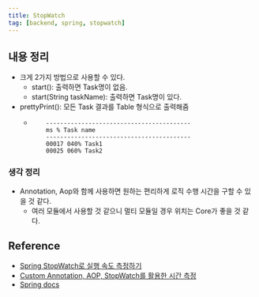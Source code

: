 ```yaml
---
title: StopWatch
tag: [backend, spring, stopwatch]
---
```

## 내용 정리
- 크게 2가지 방법으로 사용할 수 있다.
  - start():  출력하면 Task명이 없음.
  - start(String taskName): 출력하면 Task명이 있다.
- prettyPrint(): 모든 Task 결과를 Table 형식으로 출력해줌
  - ```text
        -----------------------------------------
        ms % Task name
        ----------------------------------------- 
        00017 040% Task1
        00025 060% Task2
    ```

### 생각 정리
- Annotation, Aop와 함께 사용하면 원하는 편리하게 로직 수행 시간을 구할 수 있을 것 같다.
  - 여러 모듈에서 사용할 것 같으니 멀티 모듈일 경우 위치는 Core가 좋을 것 같다.

## Reference
- [Spring StopWatch로 실행 속도 측정하기](https://sungminhong.github.io/spring/stop_watch/)
- [Custom Annotation, AOP, StopWatch를 활용한 시간 측정](https://jhkimmm.tistory.com/5)
- [Spring docs](https://docs.spring.io/spring-framework/docs/current/javadoc-api/org/springframework/util/StopWatch.html)